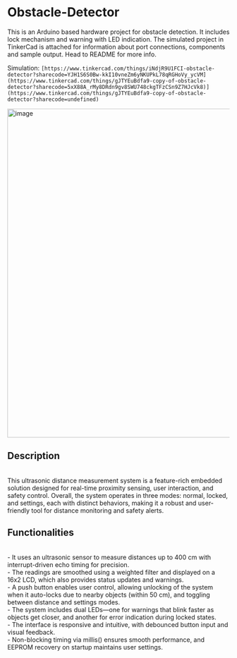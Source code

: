 # Obstacle-Detector
This is an Arduino based hardware project for obstacle detection. It includes lock mechanism and warning with LED indication. The simulated project in TinkerCad is attached for information about port connections, components and sample output. Head to README for more info.

Simulation:
```[https://www.tinkercad.com/things/iNdjR9U1FCI-obstacle-detector?sharecode=YJH1S6S0Bw-kkI10vneZm6yNKUPkL78qRGHoVy_ycVM](https://www.tinkercad.com/things/gJTYEuBdfa9-copy-of-obstacle-detector?sharecode=5xX88A_rMy8DRdn9gv8SWU748ckgTFzCSn9Z7HJcVk8)](https://www.tinkercad.com/things/gJTYEuBdfa9-copy-of-obstacle-detector?sharecode=undefined)```

<img width="1463" height="746" alt="image" src="https://github.com/user-attachments/assets/c2ab49a3-cc6e-4a40-88b4-a92b0fecb077" />

## Description
<br>
This ultrasonic distance measurement system is a feature-rich embedded solution designed for real-time proximity sensing, user interaction, and safety control. Overall, the system operates in three modes: normal, locked, and settings, each with distinct behaviors, making it a robust and user-friendly tool for distance monitoring and safety alerts.

## Functionalities
<br>
- It uses an ultrasonic sensor to measure distances up to 400 cm with interrupt-driven echo timing for precision. <br>
- The readings are smoothed using a weighted filter and displayed on a 16x2 LCD, which also provides status updates and warnings. <br>
- A push button enables user control, allowing unlocking of the system when it auto-locks due to nearby objects (within 50 cm), and toggling between distance and settings modes. <br>
- The system includes dual LEDs—one for warnings that blink faster as objects get closer, and another for error indication during locked states. <br>
- The interface is responsive and intuitive, with debounced button input and visual feedback. <br>
- Non-blocking timing via millis() ensures smooth performance, and EEPROM recovery on startup maintains user settings. 

